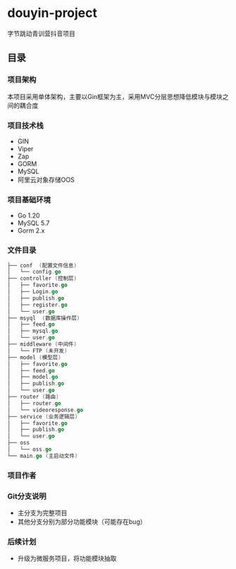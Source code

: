 # douyin-project
字节跳动青训营抖音项目

## 目录

### 项目架构
本项目采用单体架构，主要以Gin框架为主，采用MVC分层思想降低模块与模块之间的耦合度

### 项目技术栈

- GIN
- Viper
- Zap
- GORM
- MySQL
- 阿里云对象存储OOS

### 项目基础环境
- Go 1.20
- MySQL 5.7
- Gorm 2.x

### 文件目录
```go
├── conf  (配置文件信息)
│   └── config.go
├── controller (控制层)
│   ├── favorite.go
│   ├── Login.go
│   ├── publish.go
│   ├── register.go
│   └── user.go
├── msyql  (数据库操作层)
│   ├── feed.go
│   ├── mysql.go
│   └── user.go
├── middleware (中间件)
│   └── FTP (未开发)
├── model (模型层)
│   ├── favorite.go
│   ├── feed.go
│   ├── model.go
│   ├── publish.go
│   └── user.go
├── router (路由)
│   ├── router.go
│   └── videoresponse.go
├── service (业务逻辑层)
│   ├── favorite.go
│   ├── publish.go
│   └── user.go
├── oss
│   └── oss.go
└── main.go (主启动文件)
```

### 项目作者

### Git分支说明
- 主分支为完整项目
- 其他分支分别为部分功能模块（可能存在bug）

### 后续计划
- 升级为微服务项目，将功能模块抽取
